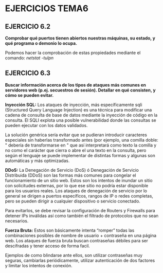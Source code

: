 # EJERCICIOS TEMA6

## EJERCICIO 6.2
**Comprobar qué puertos tienen abiertos nuestras máquinas, su estado, y qué programa o demonio lo ocupa.**

Podemos hacer la comprobación de estas propiedades mediante el comando: *netstat -tulpn*


## EJERCICIO 6.3
**Buscar información acerca de los tipos de ataques más comunes en servidores web (p.ej. secuestros de sesión). Detallar en qué consisten, y cómo se pueden evitar.**

**Inyección SQL:**
Los ataques de inyección, más específicamente sqli (Structured Query Language Injection) es una técnica para modificar una cadena de consulta de base de datos mediante la inyección de código en la consulta. El SQLI explota una posible vulnerabilidad donde las consultas se pueden ejecutar con los datos validados.

La solución genérica sería evitar que se pudieran introducir caracteres especiales  sin haberlas transformado antes (por ejemplo, una comilla doble: " debería de transformarse en " que así interpretará como texto la comilla y no como el carácter que cierra o abre el una texto en la consulta, pero según el lenguaje se puede implementar de distintas formas y algunas son automáticas y más optimizadas.


**DDoS:**
La Denegación de Servicio (DoS) ó Denegación de Servicio Distribuida (DDoS) son las formas más comunes para congelar el funcionamiento de un sitio web. Estos son los intentos de inundar un sitio con solicitudes externas, por lo que ese sitio no podría estar disponible para los usuarios reales. Los ataques de denegación de servicio por lo general se dirigen a puertos específicos, rangos de IP o redes completas, pero se pueden dirigir a cualquier dispositivo o servicio conectado.

Para evitarlos, se debe revisar la configuración de Routers y Firewalls para detener IPs inválidas así como también el filtrado de protocolos que no sean necesarios.


**Fuerza Bruta:**
Estos son básicamente intenta “romper” todas las combinaciones posibles de nombre de usuario + contraseña en una página web. Los ataques de fuerza bruta buscan contraseñas débiles para ser descifradas y tener acceso de forma facil.

Ejemplos de como blindarse ante ellos, son utilizar contraseñas muy seguras, cambiarlas periódicamente, utilizar autenticación de dos factores y limitar los intentos de conexión.

